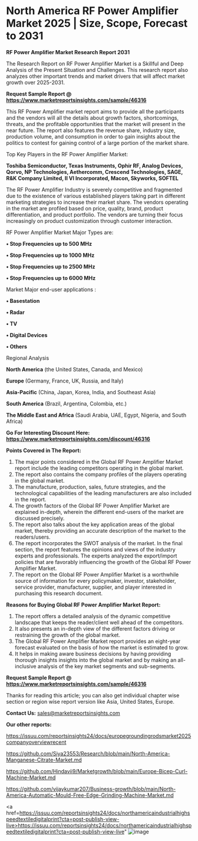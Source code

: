 # North America RF Power Amplifier Market 2025 | Size, Scope, Forecast to 2031

<strong>RF Power Amplifier Market Research Report 2031</strong>

The Research Report on RF Power Amplifier Market is a Skillful and Deep Analysis of the Present Situation and Challenges. This research report also analyzes other important trends and market drivers that will affect market growth over 2025-2031.

<strong>Request Sample Report @ <a href=https://www.marketreportsinsights.com/sample/46316>https://www.marketreportsinsights.com/sample/46316</a></strong>

This RF Power Amplifier market report aims to provide all the participants and the vendors will all the details about growth factors, shortcomings, threats, and the profitable opportunities that the market will present in the near future. The report also features the revenue share, industry size, production volume, and consumption in order to gain insights about the politics to contest for gaining control of a large portion of the market share.

Top Key Players in the RF Power Amplifier Market:

<strong>Toshiba Semiconductor, Texas Instruments, Ophir RF, Analog Devices, Qorvo, NP Technologies, Aethercomm, Crescend Technologies, SAGE, R&K Company Limited, II VI Incorporated, Macon, Skyworks, SOFTEL</strong>

The RF Power Amplifier Industry is severely competitive and fragmented due to the existence of various established players taking part in different marketing strategies to increase their market share. The vendors operating in the market are profiled based on price, quality, brand, product differentiation, and product portfolio. The vendors are turning their focus increasingly on product customization through customer interaction.

RF Power Amplifier Market Major Types are:

<strong>•  Stop Frequencies up to 500 MHz

•  Stop Frequencies up to 1000 MHz

•  Stop Frequencies up to 2500 MHz

•  Stop Frequencies up to 6000 MHz</strong>

Market Major end-user applications :

<strong>•  Basestation

•  Radar

•  TV

•  Digital Devices

•  Others</strong>

Regional Analysis

</u><strong><b>North America</b></strong> (the United States, Canada, and Mexico)

<strong><b>Europe </b></strong>(Germany, France, UK, Russia, and Italy)

<strong><b>Asia-Pacific</b></strong> (China, Japan, Korea, India, and Southeast Asia)

<strong><b>South America</b></strong> (Brazil, Argentina, Colombia, etc.)

<strong><b>The Middle East and Africa</b></strong> (Saudi Arabia, UAE, Egypt, Nigeria, and South Africa)

<strong>Go For Interesting Discount Here: <a href=https://www.marketreportsinsights.com/discount/46316>https://www.marketreportsinsights.com/discount/46316</a></strong>

<strong>Points Covered in The Report:</strong>
<ol>
  <li>The major points considered in the Global RF Power Amplifier Market report include the leading competitors operating in the global market.</li>
  <li>The report also contains the company profiles of the players operating in the global market.</li>
  <li>The manufacture, production, sales, future strategies, and the technological capabilities of the leading manufacturers are also included in the report.</li>
  <li>The growth factors of the Global RF Power Amplifier Market are explained in-depth, wherein the different end-users of the market are discussed precisely.</li>
  <li>The report also talks about the key application areas of the global market, thereby providing an accurate description of the market to the readers/users.</li>
  <li>The report incorporates the SWOT analysis of the market. In the final section, the report features the opinions and views of the industry experts and professionals. The experts analyzed the export/import policies that are favorably influencing the growth of the Global RF Power Amplifier Market.</li>
  <li>The report on the Global RF Power Amplifier Market is a worthwhile source of information for every policymaker, investor, stakeholder, service provider, manufacturer, supplier, and player interested in purchasing this research document.</li>
</ol>
<strong>Reasons for Buying Global RF Power Amplifier Market Report:</strong>

<ol>
  <li>The report offers a detailed analysis of the dynamic competitive landscape that keeps the reader/client well ahead of the competitors.</li>
  <li>It also presents an in-depth view of the different factors driving or restraining the growth of the global market.</li>
  <li>The Global RF Power Amplifier Market report provides an eight-year forecast evaluated on the basis of how the market is estimated to grow.</li>
  <li>It helps in making aware business decisions by having providing thorough insights insights into the global market and by making an all-inclusive analysis of the key market segments and sub-segments.</li>
</ol>
<strong>Request Sample Report @ <a href=https://www.marketreportsinsights.com/sample/46316>https://www.marketreportsinsights.com/sample/46316</a></strong>


Thanks for reading this article; you can also get individual chapter wise section or region wise report version like Asia, United States, Europe.

<strong>Contact Us:</strong>
sales@marketreportsinsights.com

<strong>Our other reports:</strong>

<a href=https://issuu.com/reportsinsights24/docs/europegroundingrodsmarket2025companyoverviewrecent>https://issuu.com/reportsinsights24/docs/europegroundingrodsmarket2025companyoverviewrecent</a>

<a href=https://github.com/Siya23553/Research/blob/main/North-America-Manganese-Citrate-Market.md>https://github.com/Siya23553/Research/blob/main/North-America-Manganese-Citrate-Market.md</a>

<a href=https://github.com/Hindavii9/Marketgrowth/blob/main/Europe-Bicep-Curl-Machine-Market.md>https://github.com/Hindavii9/Marketgrowth/blob/main/Europe-Bicep-Curl-Machine-Market.md</a>

<a href=https://github.com/vijaykumar207/Business-growth/blob/main/North-America-Automatic-Mould-Free-Edge-Grinding-Machine-Market.md>https://github.com/vijaykumar207/Business-growth/blob/main/North-America-Automatic-Mould-Free-Edge-Grinding-Machine-Market.md</a>

<a href=https://issuu.com/reportsinsights24/docs/northamericaindustrialhighspeedtextiledigitalprint?cta=post-publish-view-live>https://issuu.com/reportsinsights24/docs/northamericaindustrialhighspeedtextiledigitalprint?cta=post-publish-view-live</a>"
![image](https://github.com/user-attachments/assets/92d3d942-75d5-4947-abe1-432755d5bcd1)

